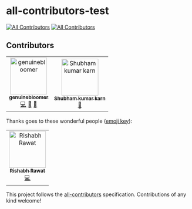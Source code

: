 # all-contributors-test

[![All Contributors](https://img.shields.io/badge/all_contributors-2-orange.svg?style=flat-square)](#contributors)
[![All Contributors](https://img.shields.io/badge/all_contributors-1-orange.svg?style=flat-square)](#contributors)
## Contributors

<!-- ALL-CONTRIBUTORS-LIST:START - Do not remove or modify this section -->
<!-- prettier-ignore -->
<table><tr><td align="center"><a href="https://github.com/genuinebloomer"><img src="https://avatars1.githubusercontent.com/u/49398776?v=4" width="100px;" alt="genuinebloomer"/><br /><sub><b>genuinebloomer</b></sub></a><br /><a href="https://github.com/Rishabh570/all-contributors-test/commits?author=genuinebloomer" title="Code">💻</a> <a href="https://github.com/Rishabh570/all-contributors-test/commits?author=genuinebloomer" title="Documentation">📖</a> <a href="#design-genuinebloomer" title="Design">🎨</a></td><td align="center"><a href="https://github.com/skkarn02"><img src="https://avatars1.githubusercontent.com/u/38033673?v=4" width="100px;" alt="Shubham kumar karn"/><br /><sub><b>Shubham kumar karn</b></sub></a><br /><a href="https://github.com/Rishabh570/all-contributors-test/commits?author=skkarn02" title="Documentation">📖</a></td></tr></table>

<!-- ALL-CONTRIBUTORS-LIST:END -->
Thanks goes to these wonderful people ([emoji key](https://allcontributors.org/docs/en/emoji-key)):

<!-- ALL-CONTRIBUTORS-LIST:START - Do not remove or modify this section -->
<!-- prettier-ignore -->
<table><tr><td align="center"><a href="http://rishabh570.me"><img src="https://avatars0.githubusercontent.com/u/25483260?v=4" width="100px;" alt="Rishabh Rawat"/><br /><sub><b>Rishabh Rawat</b></sub></a><br /><a href="https://github.com/Rishabh570/all-contributors-test/commits?author=rishabh570" title="Code">💻</a></td></tr></table>

<!-- ALL-CONTRIBUTORS-LIST:END -->

This project follows the [all-contributors](https://github.com/all-contributors/all-contributors) specification. Contributions of any kind welcome!
